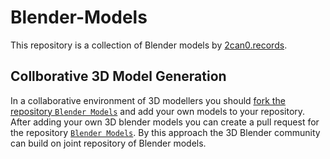 # Blender-Models
This repository is a collection of Blender models by [2can0.records](https://github.com/2can0-records/Blender-Models). 

## Collborative 3D Model Generation 
In a collaborative environment of 3D modellers you should [fork the repository `Blender Models`](https://github.com/2can0-records/Blender-Models) and add your own models to your repository. 
After adding your own 3D blender models you can create a pull request for the repository [`Blender Models`](https://github.com/2can0-records/Blender-Models). 
By this approach the 3D Blender community can build on joint repository of Blender models.
